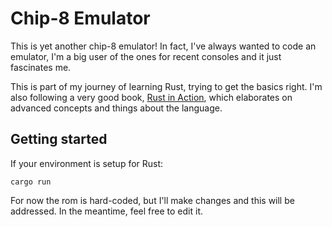 # Chip-8 Emulator

This is yet another chip-8 emulator! In fact, I've always
wanted to code an emulator, I'm a big user of the ones for
recent consoles and it just fascinates me.

This is part of my journey of learning Rust, trying to get the basics right.
I'm also following a very good book, [Rust in Action](https://www.manning.com/books/rust-in-action), which elaborates on advanced concepts and things about the language.

## Getting started

If your environment is setup for Rust:
```
cargo run
```

For now the rom is hard-coded, but I'll make changes and this will
be addressed. In the meantime, feel free to edit it.

